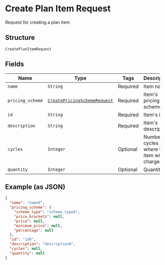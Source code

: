 
# Create Plan Item Request

Request for creating a plan item

## Structure

`CreatePlanItemRequest`

## Fields

| Name | Type | Tags | Description |
|  --- | --- | --- | --- |
| `name` | `String` | Required | Item name |
| `pricing_scheme` | [`CreatePricingSchemeRequest`](../../doc/models/create-pricing-scheme-request.md) | Required | Item's pricing scheme |
| `id` | `String` | Required | Item's id |
| `description` | `String` | Required | Item's description |
| `cycles` | `Integer` | Optional | Number of cycles where the item will be charged |
| `quantity` | `Integer` | Optional | Quantity |

## Example (as JSON)

```json
{
  "name": "name0",
  "pricing_scheme": {
    "scheme_type": "scheme_type8",
    "price_brackets": null,
    "price": null,
    "minimum_price": null,
    "percentage": null
  },
  "id": "id0",
  "description": "description0",
  "cycles": null,
  "quantity": null
}
```

